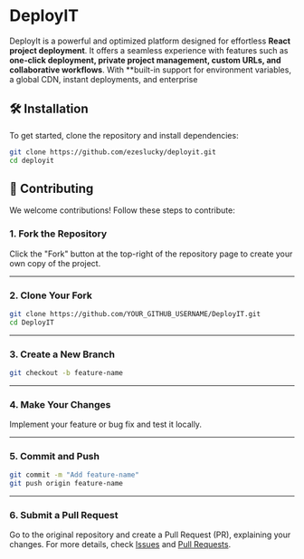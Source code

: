 # DeployIT
  DeployIt is a powerful and optimized platform designed for effortless **React project deployment**. It offers a seamless experience with features such as **one-click deployment, private project management, custom URLs, and collaborative workflows**. With **built-in support for environment variables, a global CDN, instant deployments, and enterprise

  
## 🛠 Installation

To get started, clone the repository and install dependencies:

```bash
git clone https://github.com/ezeslucky/deployit.git
cd deployit

```


## 🤝 Contributing
We welcome contributions! Follow these steps to contribute:

### 1. Fork the Repository
Click the "Fork" button at the top-right of the repository page to create your own copy of the project.

---
### 2. Clone Your Fork
```bash
git clone https://github.com/YOUR_GITHUB_USERNAME/DeployIT.git
cd DeployIT 
```
---
### 3. Create a New Branch
```bash
git checkout -b feature-name
```
---
### 4. Make Your Changes
Implement your feature or bug fix and test it locally.

---

### 5. Commit and Push
```bash
git commit -m "Add feature-name"
git push origin feature-name
```
---
### 6. Submit a Pull Request
Go to the original repository and create a Pull Request (PR), explaining your changes.
For more details, check [Issues](https://github.com/ezeslucky/deployit/issues) and [Pull Requests](https://github.com/ezeslucky/deployit/pulls).
